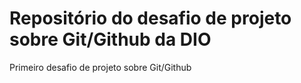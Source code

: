 # Repositório do desafio de projeto sobre Git/Github da DIO
Primeiro desafio de projeto sobre Git/Github


